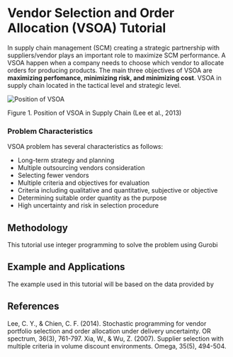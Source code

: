 # Vendor Selection and Order Allocation (VSOA) Tutorial

In supply chain management (SCM) creating a strategic partnership with suppliers/vendor plays an important role to maximize SCM performance. A VSOA happen when a company needs to choose which vendor to allocate orders for producing products. The main three objectives of VSOA are **maximizing perfomance, minimizing risk, and minimizing cost**. VSOA in supply chain located in the tactical level and strategic level. 

![Position of VSOA](https://user-images.githubusercontent.com/49055090/85646247-4b3c9080-b6ce-11ea-83e9-192e6fef70e5.PNG)

Figure 1. Position of VSOA in Supply Chain (Lee et al., 2013)

### Problem Characteristics
VSOA problem has several characteristics as follows:
* Long-term strategy and planning
* Multiple outsourcing vendors consideration
* Selecting fewer vendors
* Multiple criteria and objectives for evaluation
* Criteria including qualitative and quantitative, subjective or objective
* Determining suitable order quantity as the purpose
* High uncertainty and risk in selection procedure

## Methodology
This tutorial use integer programming to solve the problem using Gurobi

## Example and Applications
The example used in this tutorial will be based on the data provided by

##

## References
Lee, C. Y., & Chien, C. F. (2014). Stochastic programming for vendor portfolio selection and order allocation under delivery uncertainty. OR spectrum, 36(3), 761-797.
Xia, W., & Wu, Z. (2007). Supplier selection with multiple criteria in volume discount environments. Omega, 35(5), 494-504.
